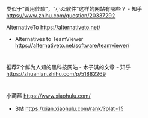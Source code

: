 
类似于“善用佳软”，“小众软件”这样的网站有哪些？ - 知乎 https://www.zhihu.com/question/20337292

AlternativeTo https://alternativeto.net/
- Alternatives to TeamViewer https://alternativeto.net/software/teamviewer/

#

推荐7个鲜为人知的黑科技网站 - 木子淇的文章 - 知乎 https://zhuanlan.zhihu.com/p/51882269

#

小葫芦 https://www.xiaohulu.com/
- B站 https://xian.xiaohulu.com/rank/?plat=15

